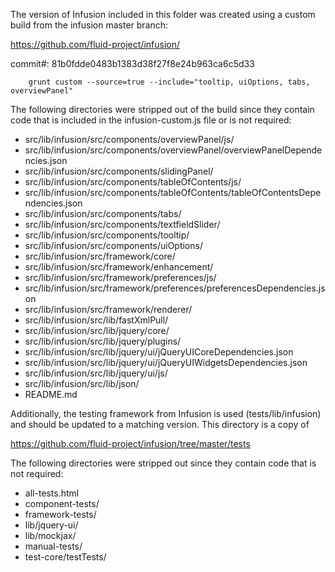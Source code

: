 The version of Infusion included in this folder was created using a custom build from the infusion master branch:

https://github.com/fluid-project/infusion/

commit#: 81b0fdde0483b1383d38f27f8e24b963ca6c5d33

```
    grunt custom --source=true --include="tooltip, uiOptions, tabs, overviewPanel"
```

The following directories were stripped out of the build since they contain code that is included in the infusion-custom.js file or is not required:

* src/lib/infusion/src/components/overviewPanel/js/
* src/lib/infusion/src/components/overviewPanel/overviewPanelDependencies.json
* src/lib/infusion/src/components/slidingPanel/
* src/lib/infusion/src/components/tableOfContents/js/
* src/lib/infusion/src/components/tableOfContents/tableOfContentsDependencies.json
* src/lib/infusion/src/components/tabs/
* src/lib/infusion/src/components/textfieldSlider/
* src/lib/infusion/src/components/tooltip/
* src/lib/infusion/src/components/uiOptions/
* src/lib/infusion/src/framework/core/
* src/lib/infusion/src/framework/enhancement/
* src/lib/infusion/src/framework/preferences/js/
* src/lib/infusion/src/framework/preferences/preferencesDependencies.json
* src/lib/infusion/src/framework/renderer/
* src/lib/infusion/src/lib/fastXmlPull/
* src/lib/infusion/src/lib/jquery/core/
* src/lib/infusion/src/lib/jquery/plugins/
* src/lib/infusion/src/lib/jquery/ui/jQueryUICoreDependencies.json
* src/lib/infusion/src/lib/jquery/ui/jQueryUIWidgetsDependencies.json
* src/lib/infusion/src/lib/jquery/ui/js/
* src/lib/infusion/src/lib/json/
* README.md

Additionally, the testing framework from Infusion is used (tests/lib/infusion) and should be updated to a matching version. This directory is a copy of

https://github.com/fluid-project/infusion/tree/master/tests

The following directories were stripped out since they contain code that is not required:

* all-tests.html
* component-tests/
* framework-tests/
* lib/jquery-ui/
* lib/mockjax/
* manual-tests/
* test-core/testTests/
